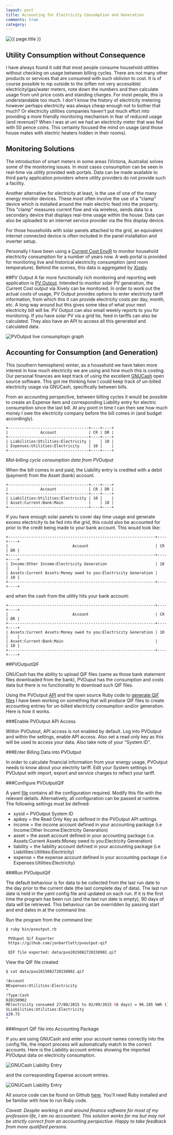 ```yaml
---
layout: post
title: Accounting for Electricity Consumption and Generation 
comments: true
category:
---
```

![{{ page.title }}](/public/images/2015-08-27/2015-08-27-elect-meter-640px.jpg)

## Utility Consumption without Consequence

I have always found it odd that most people consume household utilities without checking on usage between billing cycles. There are not many other products or services that are consumed with such oblivion to cost. It is of course possible to nip outside to the (often not very accessible) electricity/gas/water meters, note down the numbers and then calculate usage from unit price costs and standing charges. For most people, this is understandable too much. I don't know the history of electricity metering however perhaps electricity was always cheap enough not to bother that much? Or electricity utilities companies haven't put much effort into providing a more friendly monitoring mechanism in fear of reduced usage (and revenue)? When I was at uni we had an electricity meter that was fed with 50 pence coins. This certainly focused the mind on usage (and those house mates with electric heaters hidden in their rooms). 

## Monitoring Solutions

The introduction of smart meters in some areas (Victoria, Australia) solves some of the monitoring issues. In most cases consumption can be seen in real-time via utility provided web portals. Data can be made available to third party application providers where utility providers do not provide such a facility.

Another alternative for electricity at least, is the use of one of the many energy monitor devices. These most often involve the use of a "clamp" device which is installed around the main electric feed into the property. This "clamp" measures current flow and via wireless, sends data to a secondary device that displays real-time usage within the house. Data can also be uploaded to an internet service provider via the this display device. 

For those households with solar panels attached to the grid, an equivalent internet connected device is often included in the panel installation and inverter setup.

Personally I have been using a [Current Cost EnviR](http://www.currentcost.com/product-envir.html) to monitor household electricity consumption for a number of years now. A web portal is provided for monitoring live and historical electricity consumption (and room temperature). Behind the scenes, this data is aggregated by [Xively](https://personal.xively.com).

##PV Output
A far more functionally rich monitoring and reporting web application is [PV Output](http://pvoutput.org). Intended to monitor solar PV generation, the Current Cost output via Xively can be monitored. In order to work out the actual costs of usage, PV Output provides options to enter electricity tariff information, from which this it can provide electricity costs per day, month, etc. A long way around but this gives some idea of what your next electricity bill will be. PV Output can also email weekly reports to you for monitoring. If you have solar PV via a grid tie, feed in tariffs can also be calculated. They also have an API to access all this generated and calculated data.

![PVOutput live consumptopn graph](/public/images/2015-08-27/2015-08-27-pvoutput-graph.png) 




## Accounting for Consumption (and Generation)
This (southern hemisphere) winter, as a household we have taken more interest in how much electricity we are using and how much this is costing. Our personal finances are kept track of using the excellent [GNUCash](http://www.gnucash.org/) open source software. This got me thinking how I could keep track of un-billed electricity usage via GNUCash, specifically between bills.

From an accounting perspective, between billing cycles it would be possible to create an Expense item and corresponding Liability entry for electric consumption since the last bill. At any point in time I can then see how much money I owe the electricity company before the bill comes in (and budget accordingly).

```
+-----------------------------------+----+----+
|              Account              | CR | DR |
+-----------------------------------+----+----+
| Liabilities:Utilities:Electricity |    | 10 |
| Expenses:Utilities:Electricity    | 10 |    |
+-----------------------------------+----+----+
```  
*Mid-billing cycle consumption data from PVOutput*

When the bill comes in and paid, the Liability entry is credited with a debit (payment) from the Asset (bank) account. 

```
+-----------------------------------+----+----+
|              Account              | CR | DR |
+-----------------------------------+----+----+
| Liabilities:Utilities:Electricity | 10 |    |
| Asset:Current:Bank:Main           |    | 10 |
+-----------------------------------+----+----+
```

If you have enough solar panels to cover day time usage and generate excess electricity to be fed into the grid, this could also be accounted for prior to the credit being made to your bank account. This would look like:

```
+----------------------------------------------------------------+----+----+
|                            Account                             | CR | DR |
+----------------------------------------------------------------+----+----+
| Income:Other Income:Electricity Generation                     | 10 |    |
| Assets:Current Assets:Money owed to you:Electricity Generation |    | 10 |
+----------------------------------------------------------------+----+----+
```
and when the cash from the utility hits your bank account:


```
+----------------------------------------------------------------+----+----+
|                            Account                             | CR | DR |
+----------------------------------------------------------------+----+----+
| Assets:Current Assets:Money owed to you:Electricity Generation | 10 |    |
| Asset:Current:Bank:Main                                        |    | 10 |
+----------------------------------------------------------------+----+----+
```

##PVOutputQIF

GNUCash has the ability to upload QIF files (same as those bank statement files downloaded from the bank), PVOuput has the consumption and costs data but there is no functionality to download such QIF files. 

Using the PVOutput [API](http://pvoutput.org/help.html#api) and the open source Ruby code to [generate QIF files](https://github.com/jemmyw/Qif) I have been working on something that will produce QIF files to create accounting entries for un-billed electricity consumption and/or generation. Here is how it works.

###Enable PVOutput API Access

Within PVOutout, API access is not enabled by default. Log into PVOutput and within the settings, enable API access. Also set a read only key as this will be used to access your data. Also take note of your "System ID".

###Enter Billing Data into PVOutput

In order to calculate financial information from your energy usage, PVOutput needs to know about your electrity tariff. Edit your System settings in PVOutput with import, export and service charges to reflect your tariff.  

 
###Configure PVOutputQIF

A yaml [file](https://github.com/jonbartlett/pvoutput-qif/blob/master/pvoutput_qif.yml) contains all the configuration required. Modify this file with the relevant details. Alternatively, all configuration can be passed at runtime. The following settings must be defined:

* sysid = PVOutput System ID
* apikey = the Read Only Key as defined in the PVOutput API settings
* income = the income account defined in your accounting package (i.e Income:Other Income:Electricity Generation)
* asset = the asset account defined in your accounting package (i.e. Assets:Current Assets:Money owed to you:Electricity Generation)
* liability = the liability account defined in your accounting package (i.e  Liabilities:Utilities:Electricity)
* expense = the expense account defined in your accounting package (i.e Expenses:Utilities:Electricity)


###Run PVOutputQif

The default behaviour is for data to be collected from the last run date to the day prior to the current date (the last complete day of data). The last run date is held in the yaml config file and updated on each run. If it is the first time the program has been run (and the last run date is empty), 90 days of data will be retrieved. This behaviour can be overridden by passing start and end dates in at the command line.

Run the program from the command line:

```bash
$ ruby bin/pvoutput.rb

 PVOuput Qif Exporter
 https://github.com/jonbartlett/pvoutput-qif

 QIF file exported: data/pvo2015082720150902.qif

```

View the QIF file created 

```bash
$ cat data/pvo2015082720150902.qif

!Account
NExpenses:Utilities:Electricity
^
!Type:Cash
D20150902
MElectricity consumed 27/08/2015 to 02/09/2015 (6 days) = 96.185 kWh (16.031 kWh/day)
SLiabilities:Utilities:Electricity
$29.73
^
```

###Import QIF file into Accounting Package

If you are using GNUCash and enter your account names correctly into the config file, the import process will automatically match to the correct accounts. Here is the Liability account entries showing the imported PVOutput data on electricity consumption.


![GNUCash Liability Entry](/public/images/2015-08-27/2015-08-27-gnucash-liability.png) 

and the corresponding Expense account entries.

![GNUCash Liability Entry](/public/images/2015-08-27/2015-08-27-gnucash-expense.png) 


All source code can be found on Github [here](https://github.com/jonbartlett/pvoutput-qif). You'll need Ruby installed and be familiar with how to run Ruby code. 



*Caveat: Despite working in and around finance software for most of my profession life, I am no accountant. This solution works for me but may not be strictly correct from an accounting perspective. Happy to take feedback from more qualified persons.* 
